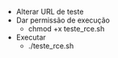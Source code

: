 * Alterar URL de teste
* Dar permissão de execução
    - chmod +x teste_rce.sh
* Executar
    - ./teste_rce.sh